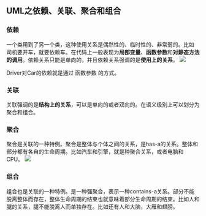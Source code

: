 ## UML之依赖、关联、聚合和组合
### 依赖
一个类用到了另一个类，这种使用关系是偶然性的、临时性的、非常弱的。比如 司机要开车，就要依赖车。在代码上一般表现为**局部变量**、**函数参数**和**对静态方法的调用**。依赖关系只能是单向的，并且依赖关系强调的是**使用上的关系**。
![](https://upload-images.jianshu.io/upload_images/797798-16fdae0d365e2dcd.png?imageMogr2/auto-orient/strip%7CimageView2/2/w/700)

Driver对Car的依赖就是通过 函数参数 的方式。

### 关联
关联强调的是**结构上的关系**，可以是单向的或者双向的。在语义级别上可以划分为聚合和组合。

###  聚合
聚合是关联的一种特例。聚合是整体与个体之间的关系，是has-a的关系。整体和部分都有各自的生命周期。比如汽车和引擎，就是种聚合关系，或者电脑和CPU。
![](https://upload-images.jianshu.io/upload_images/797798-c176c99ace4e92b1.png?imageMogr2/auto-orient/strip%7CimageView2/2/w/700)

### 组合
组合也是关联的一种特例。是一种强聚合，表示一种contains-a关系。部分不能脱离整体而存在，整体生命周期的结束也就意味着部分生命周期的结束。比如人和腿的关系，腿不能脱离人而单独存在。比如还有人和大脑，大雁和翅膀。